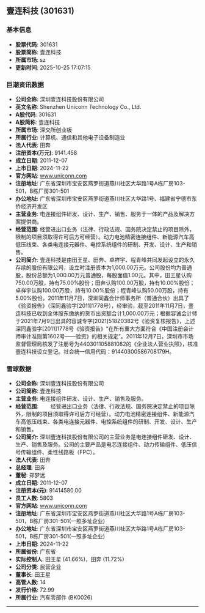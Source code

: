 ## 壹连科技 (301631)

### 基本信息

- **股票代码**: 301631
- **股票简称**: 壹连科技
- **所属市场**: sz
- **更新时间**: 2025-10-25 17:07:15

### 巨潮资讯数据

- **公司全称**: 深圳壹连科技股份有限公司
- **英文名称**: Shenzhen Uniconn Technology Co., Ltd.
- **A股代码**: 301631
- **A股简称**: 壹连科技
- **所属市场**: 深交所创业板
- **所属行业**: 计算机、通信和其他电子设备制造业
- **法人代表**: 田奔
- **注册资本(万元)**: 9141.458
- **成立日期**: 2011-12-07
- **上市日期**: 2024-11-22
- **官方网站**: www.uniconn.com
- **注册地址**: 广东省深圳市宝安区燕罗街道燕川社区大华路1号A栋厂房103-501，B栋厂房301-501
- **办公地址**: 广东省深圳市宝安区燕罗街道燕川社区大华路1号、福建省宁德市东侨经济开发区
- **主营业务**: 电连接组件研发、设计、生产、销售、服务于一体的产品及解决方案提供商。
- **经营范围**: 经营进出口业务（法律、行政法规、国务院决定禁止的项目除外，限制的项目须取得许可后方可经营）。动力电池精密连接组件、新能源汽车高低压线束、各类电连接元器件、电控系统组件的研制、开发、设计、生产和销售。
- **公司简介**: 壹连科技是由田王星、田奔、卓祥宇、程青峰共同发起设立的永久存续的股份有限公司，设立时注册资本为1,000.00万元。公司股份均为普通股，股份总额为1,000.00万元普通股，每股面值1.00元。其中，田王星认购750.00万股，持有75.00%股份；田奔认购100.00万股，持有10.00%股份；卓祥宇认购100.00万股，持有10.00%股份；程青峰认购50.00万股，持有5.00%股份。2011年11月7日，深圳同鑫会计师事务所（普通合伙）出具了《验资报告》（深同鑫验字[2011]1778号），经审验，截至2011年11月7日，壹连科技已收到全体股东缴纳的货币出资额合计1,000.00万元；根据容诚会计师于2021年7月9日出具的容诚专字[2021]518Z0382号《验资复核报告》，上述深同鑫验字[2011]1778号《验资报告》“在所有重大方面符合《中国注册会计师审计准则第1602号——验资》的相关规定”。2011年12月7日，深圳市市场监督管理局核发了注册号为440301105881082的《企业法人营业执照》，核准壹连科技设立登记。社会统一信用代码：91440300586708179H。

### 雪球数据

- **公司全称**: 深圳壹连科技股份有限公司
- **公司简称**: 壹连科技
- **主营业务**: 电连接组件研发、设计、生产、销售及服务。
- **经营范围**: 　　经营进出口业务（法律、行政法规、国务院决定禁止的项目除外，限制的项目须取得许可后方可经营）。动力电池精密连接组件、新能源汽车高低压线束、各类电连接元器件、电控系统组件的研制、开发、设计、生产和销售。
- **公司简介**: 深圳壹连科技股份有限公司的主营业务是电连接组件研发、设计、生产、销售及服务。公司的主要产品是电芯连接组件、动力传输组件、低压信号传输组件、柔性线路板（FPC）。
- **法人代表**: 田奔
- **总经理**: 田奔
- **董秘**: 郑梦远
- **成立日期**: 2011-12-07
- **注册资本(元)**: 91414580.00
- **员工人数**: 5803
- **官方网站**: www.uniconn.com
- **注册地址**: 广东省深圳市宝安区燕罗街道燕川社区大华路1号A栋厂房103-501，B栋厂房301-501(一照多址企业)
- **办公地址**: 广东省深圳市宝安区燕罗街道燕川社区大华路1号A栋厂房103-501，B栋厂房301-501(一照多址企业)
- **上市日期**: 2024-11-22
- **所属省份**: 广东省
- **实际控制人**: 田王星 (41.66%)，田奔 (11.72%)
- **公司分类**: 民营企业
- **董事长**: 田王星
- **高管人数**: 14
- **发行价格**: 72.99
- **所属行业**: 汽车零部件 (BK0026)

---